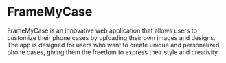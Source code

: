 # FrameMyCase
FrameMyCase is an innovative web application that allows users to customize their phone cases by uploading their own images and designs. The app is designed for users who want to create unique and personalized phone cases, giving them the freedom to express their style and creativity.
